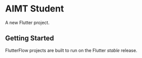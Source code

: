 # AIMT Student

A new Flutter project.

## Getting Started

FlutterFlow projects are built to run on the Flutter _stable_ release.
